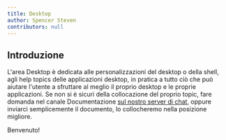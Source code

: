 ```yaml
---
title: Desktop
author: Spencer Steven
contributors: null
---
```


## Introduzione

L'area Desktop è dedicata alle personalizzazioni del desktop o della shell, agli help topics delle applicazioni desktop, in pratica a tutto ciò che può aiutare l'utente a sfruttare al meglio il proprio desktop e le proprie applicazioni. Se non si è sicuri della collocazione del proprio topic, fare domanda nel canale Documentazione [sul nostro server di chat](https://chat.rockylinux.org), oppure inviarci semplicemente il documento, lo collocheremo nella posizione migliore.

Benvenuto!
